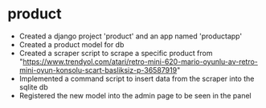 # product

- Created a django project 'product' and an app named 'productapp'
- Created a product model for db 
- Created a scraper script to scrape a specific product from "https://www.trendyol.com/atari/retro-mini-620-mario-oyunlu-av-retro-mini-oyun-konsolu-scart-basliksiz-p-36587919"
- Implemented a command script to insert data from the scraper into the sqlite db
- Registered the new model into the admin page to be seen in the panel
